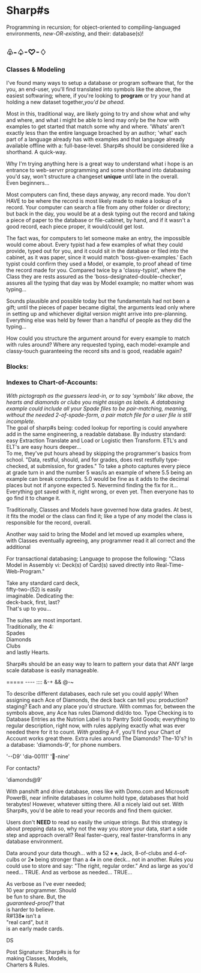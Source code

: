 <h1>Sharp#s</h1>
Programming in recursion; for object-oriented to compiling-languaged environments, <i>new-OR-existing</i>, and their: database(s)!
<h2>♧-♤-♡-♢</h2>

<h3>Classes & Modeling</h3>
<p>
  I've found many ways to setup a database or program software that, for the you, an end-user, you'll find translated into symbols like the above, the easiest softwaring; where, if you're looking to <b>program</b> or try your hand at holding a new dataset together,<i>you'd be ahead</i>. 
  
  Most in this, traditional way, are likely going to try and show what and why and where, and what i might be able to lend may only be the <i>how</i> with examples to get started that match some why and where. 'Whats' aren't exactly less than the entire language broached by an author; 'what' each part of a language already has with examples and that language already available offline with a: full-base-level. Sharp#s should be considered like a shorthand. A quick-way.
  

  Why I'm trying anything here is a great way to understand what i hope is an entrance to web-servrr programming and some shorthand into databasing you'd say, won't structure a changeset <b>unique</b> until late in the overall. <br>
 Even beginners...
  
</p>

<p>

 Most computers can find, these days anyway, any record made. You don't HAVE to be where the record is most likely made to make a lookup of a record. Your computer can search a file from any other folder or directory; but back in the day, you would be at a desk typing out the record and taking a piece of paper to the database or file-cabinet, by hand, and if it wasn't a good record, each piece proper, it would/could get lost.
</p>

<p>

 The fact was, for computers to let someone make an entry, the impossible would come about. Every typist had a few examples of what they could provide, typed out for you, and it could sit in the database or filed into the cabinet, as it was paper, since it would match 'boss-given-examples.' Each typist could confirm they used a Model, or example, to proof ahead of time the record made for you. Compared twice by a 'classy-typist', where the Class they are rests assured as the 'boss-designated-double-checker', assures all the typing that day was by Model example; no matter whom was typing...
</p>
<p>

 Sounds plausible and possible today but the fundamentals had not been a gift; until the pieces of paper became digital, the arguments lead only where in setting up and whichever digital version might arrive into pre-planning. Everything else was held by fewer than a handful of people as they did the typing...
</p>
 
<p>
 How could you structure the argument around for every example to match with rules around? Where any requested typing, each model-example and classy-touch guaranteeing the record sits and is good, readable again?
</p>
<p>
 
</p>
<h3>Blocks:</h3>

<h3>Indexes to Chart-of-Accounts:</h3>

<p>
  <i>With pictograph as the guessers lead-in, or to say 'symbols' like above, the hearts and diamonds or clubs you might assign as labels. A databasing example could include all your Spade files to be pair-matching, meaning, without the needed 2-of-spade-form, a pair match file for a user file is still incomplete.
</i><br>
The goal of sharp#s being: coded lookup for reporting is could anywhere add in the same engineering, a readable database. By industry standard: easy Extraction Translate and Load or Logistic then Transform. ETL's and ELT's are easy hours deeper...
<br>To me, they've put hours ahead by skipping the programmer's basics from school.
"Data, restful, should, and for grades, does rest restfully type-checked, at submission, for grades." To take a photo captures every piece at grade turn in and the number 5 was/is an example of where 5.5 being an example can break computers. 5.0 would be fine as it adds to the decimal places but not if anyone expected 5. Nevermind finding the fix for it...
Everything got saved with it, right
 wrong,
 or even yet. Then everyone has to go find it to change it.

</p>

Traditionally, Classes and Models have governed how data grades. At best, it fits the model or the class can find it; like a type of any model the class is responsible for the record, overall.

Another way said to bring the Model and let moved up examples
where, with Classes eventually agreeing, any programmer read it all correct and the additional 
<p>
  For transactional databasing; Language to propose the following: "Class Model in Assembly vi: Deck(s) of Card(s) saved directly into Real-Time-Web-Program."
</p>

<p>
  Take any standard card deck,<br>
fifty-two-(52) is easily<br>
imaginable. Dedicating the:<br>
deck-back, first, last?<br>
That's up to you...
</p>

The suites are most important.<br>
Traditionally, the 4:<br>
Spades<br>
Diamonds<br>
Clubs<br>
and lastly Hearts.<br>

Sharp#s should be an easy way to learn to pattern your data that
ANY large scale database is
easily manageable.

===== ---- :::: &-+ && @-~

To describe different databases, 
each rule set you could apply! 
When assigning each Ace of Diamonds,
the deck back can tell you:
production?
staging?
Each and any place you'd structure.
With commas for, between the symbols above, any Ace has rules
Diamond did/do too.
Type Checking is to Database Entries as the Nutrion Label is to Pantry Sold Goods; everything to regular description, right now, with rules applying exactly what was
ever needed there for it to count.
<i>With grading</i> A-F, you'll
find your Chart of Account works great there. Extra rules around
The Diamonds? The-10's?
In a database: 'diamonds-9',
for phone numbers.

'--D9'    'dia-00111'  '💎-nine'

For contacts?

'diamonds@9'

With panshift and drive database,
ones like with Domo.com and
Microsoft PowerBi, near
infinite databases in
column hold type,
databases that hold terabytes!
However, whatever sitting there.
All a nicely laid out set. With Sharp#s, you'd be able to read your records and find them quicker. 

Users don't <b> NEED </b> to read
so easily the unique strings.
But this strategy is about
prepping data so, why not
the way you store your
data, start a side
step and approach
overall? Real faster-query,
real faster-transforms in
any database environment.

Data around your data though... with a 52 ♦️ ♠️, Jack, 8-of-clubs and 4-of-culbs or 2♦️ being stronger than a 4♦️ in one deck...
not in another. Rules you
could use to store and say:
"The right, regular order."
And as large as you'd need... TRUE.
And as verbose as needed... TRUE...

As verbose as I've ever needed;<br>
10 year programmer. Should<br>
be fun to share. But, the<br>
<i>guaranteed-proof?</i> that<br>
is harder to believe.<br>
R#138♦️ isn't a <br>
"real card", but it<br>
is an early made cards. <br>


DS

Post Signature: Sharp#s is for<br>
making Classes, Models, <br>
Charters & Rules.<br>
